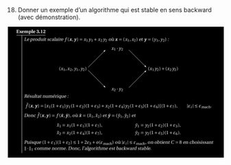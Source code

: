 18. Donner un exemple d’un algorithme qui est stable en sens backward (avec démonstration).

![exemple_backward_stable](../images/exemple_backward_stable.png)
